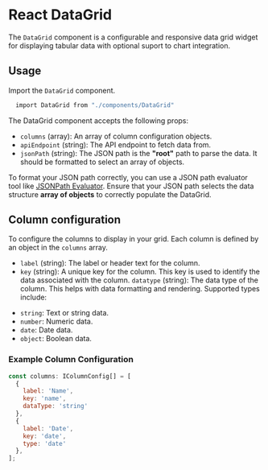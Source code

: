 # React DataGrid

The `DataGrid` component is a configurable and responsive data grid widget for displaying tabular data with optional suport to chart integration.

## Usage

Import the `DataGrid` component.

```bash
  import DataGrid from "./components/DataGrid"
```

The DataGrid component accepts the following props:


* `columns` (array): An array of column configuration objects.
* `apiEndpoint` (string): The API endpoint to fetch data from.
* `jsonPath` (string): The JSON path is the **"root"** path to parse the data. It should be formatted to select an array of objects.

To format your JSON path correctly, you can use a JSON path evaluator tool like [JSONPath Evaluator](https://jsonpath.com/). Ensure that your JSON path selects the data structure **array of objects** to correctly populate the DataGrid.


## Column configuration
To configure the columns to display in your grid. Each column is defined by an object in the `columns` array.

* `label` (string): The label or header text for the column.
* `key` (string): A unique key for the column. This key is used to identify the data associated with the column.
`datatype` (string): The data type of the column. This helps with data formatting and rendering. Supported types include:
 - `string`: Text or string data.
  - `number`: Numeric data.
  - `date`: Date data.
  - `object`: Boolean data.


### Example Column Configuration

```javascript
const columns: IColumnConfig[] = [
  {
    label: 'Name',
    key: 'name', 
    dataType: 'string'
  },
  {
    label: 'Date', 
    key: 'date', 
    type: 'date'
  },
];
```





